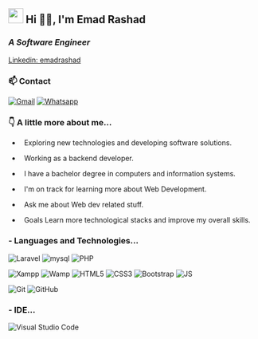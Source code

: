 
<h2><img src="https://emojis.slackmojis.com/emojis/images/1531849430/4246/blob-sunglasses.gif?1531849430" width="30"/> Hi 🙏🏻, I'm Emad Rashad</h2>
<h3 align="left"><em>A Software Engineer </em></h3>

[Linkedin: emadrashad](https://www.linkedin.com/in/emadrashad111/)

### 📫 Contact
<p>
  <a href="mailto:emadrashad111@gmail.com" target="_blank"><img src="https://img.shields.io/badge/gmail-%23E4405F.svg?&style=flat-square&logo=gmail&logoColor=white&link=mailto:marcomelad2022@gmail.com" alt="Gmail"></a>  
  <a href="https://api.whatsapp.com/send?phone=+201145195373&text=Hi!" target="_blank"><img src="https://img.shields.io/badge/-Whatsapp-4CA143?style=flat-square&labelColor=4CA143&logo=whatsapp&logoColor=white&link=https://api.whatsapp.com/send?  phone=+201145195373&text=Hi!)](" alt="Whatsapp"></a>
</p>

### 👇 A little more about me...

-  &nbsp; Exploring new technologies and developing software solutions.

-  &nbsp; Working as a backend developer.

-  &nbsp; I have a bachelor degree in computers and information systems.

-  &nbsp; I'm on track for learning more about Web Development.

-  &nbsp; Ask me about Web dev related stuff.

-  &nbsp; Goals Learn more technological stacks and improve my overall skills.

### - Languages and Technologies...

![Laravel](https://img.shields.io/badge/-Laravel-white?style=flat-square&logo=laravel=white)
![mysql](https://img.shields.io/badge/-mysql-005C84?style=flat-square&logo=mysql&logoColor=white)
![PHP](https://img.shields.io/badge/PHP-777BB4?style=flat-square&logo=php&logoColor=white)

![Xampp](https://img.shields.io/badge/xampp-F37623?style=flat-square&logo=xampp&logoColor=white)
![Wamp](https://img.shields.io/badge/xampp-F37623?style=flat-square&logo=xampp&logoColor=white)
![HTML5](https://img.shields.io/badge/-HTML5-E34F26?style=flat-square&logo=html5&logoColor=white)
![CSS3](https://img.shields.io/badge/-CSS3-1572B6?style=flat-square&logo=css3)
![Bootstrap](https://img.shields.io/badge/-Bootstrap-563D7C?style=flat-square&logo=bootstrap)
![JS](https://img.shields.io/badge/-JavaScript-black?style=flat-square&logo=javascript)

![Git](https://img.shields.io/badge/-Git-black?style=flat-square&logo=git)
![GitHub](https://img.shields.io/badge/-GitHub-181717?style=flat-square)
### - IDE...

![Visual Studio Code](https://img.shields.io/badge/Visual_Studio_Code-0078D4?style=flat-square&logo=visual%20studio%20code&logoColor=white)

